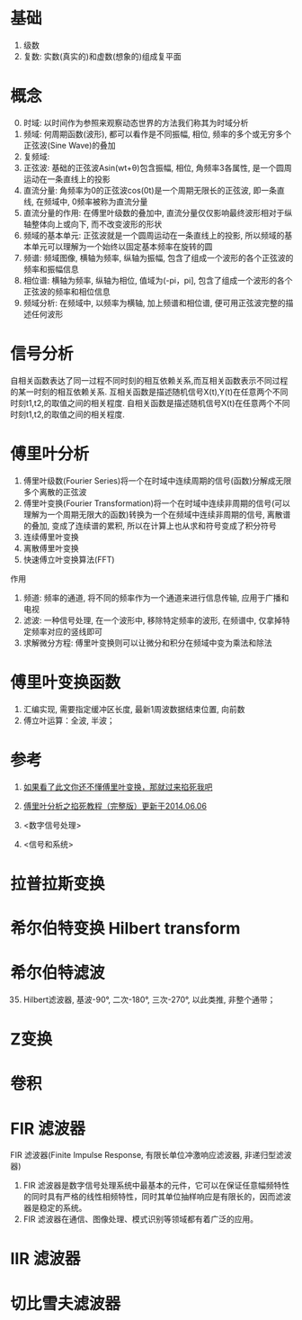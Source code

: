 # 基础

1. 级数
2. 复数: 实数(真实的)和虚数(想象的)组成复平面

# 概念

0. 时域: 以时间作为参照来观察动态世界的方法我们称其为时域分析
1. 频域: 何周期函数(波形), 都可以看作是不同振幅, 相位, 频率的多个或无穷多个正弦波(Sine Wave)的叠加
3. 复频域:
3. 正弦波: 基础的正弦波Asin(wt+θ)包含振幅, 相位, 角频率3各属性, 是一个圆周运动在一条直线上的投影
4. 直流分量: 角频率为0的正弦波cos(0t)是一个周期无限长的正弦波, 即一条直线, 在频域中, 0频率被称为直流分量
5. 直流分量的作用: 在傅里叶级数的叠加中, 直流分量仅仅影响最终波形相对于纵轴整体向上或向下, 而不改变波形的形状
6. 频域的基本单元: 正弦波就是一个圆周运动在一条直线上的投影, 所以频域的基本单元可以理解为一个始终以固定基本频率在旋转的圆
7. 频谱: 频域图像, 横轴为频率, 纵轴为振幅, 包含了组成一个波形的各个正弦波的频率和振幅信息
8. 相位谱: 横轴为频率, 纵轴为相位, 值域为(-pi，pi], 包含了组成一个波形的各个正弦波的频率和相位信息
9. 频域分析: 在频域中, 以频率为横轴, 加上频谱和相位谱, 便可用正弦波完整的描述任何波形

# 信号分析

自相关函数表达了同一过程不同时刻的相互依赖关系,而互相关函数表示不同过程的某一时刻的相互依赖关系.
互相关函数是描述随机信号X(t),Y(t)在任意两个不同时刻t1,t2,的取值之间的相关程度.
自相关函数是描述随机信号X(t)在任意两个不同时刻t1,t2,的取值之间的相关程度.

# 傅里叶分析

1. 傅里叶级数(Fourier Series)将一个在时域中连续周期的信号(函数)分解成无限多个离散的正弦波
2. 傅里叶变换(Fourier Transformation)将一个在时域中连续非周期的信号(可以理解为一个周期无限大的函数)转换为一个在频域中连续非周期的信号, 离散谱的叠加, 变成了连续谱的累积, 所以在计算上也从求和符号变成了积分符号
3. 连续傅里叶变换
4. 离散傅里叶变换
5. 快速傅立叶变换算法(FFT)

作用

1. 频道: 频率的通道, 将不同的频率作为一个通道来进行信息传输, 应用于广播和电视
2. 滤波: 一种信号处理, 在一个波形中, 移除特定频率的波形, 在频谱中, 仅拿掉特定频率对应的竖线即可
3. 求解微分方程: 傅里叶变换则可以让微分和积分在频域中变为乘法和除法

# 傅里叶变换函数

1. 汇编实现, 需要指定缓冲区长度, 最新1周波数据结束位置, 向前数
37.    傅立叶运算：全波, 半波；

# 参考

1. [如果看了此文你还不懂傅里叶变换，那就过来掐死我吧](http://blog.jobbole.com/70549/)
1. [傅里叶分析之掐死教程（完整版）更新于2014.06.06](https://zhuanlan.zhihu.com/p/19763358)

1. <数字信号处理>
2. <信号和系统>

# 拉普拉斯变换

# 希尔伯特变换 Hilbert transform

# 希尔伯特滤波

35.    Hilbert滤波器, 基波-90°, 二次-180°, 三次-270°, 以此类推, 非整个通带；

# Z变换

# 卷积

# FIR 滤波器

FIR 滤波器(Finite Impulse Response, 有限长单位冲激响应滤波器, 非递归型滤波器)

1. FIR 滤波器是数字信号处理系统中最基本的元件，它可以在保证任意幅频特性的同时具有严格的线性相频特性，同时其单位抽样响应是有限长的，因而滤波器是稳定的系统。
2. FIR 滤波器在通信、图像处理、模式识别等领域都有着广泛的应用。

# IIR 滤波器

# 切比雪夫滤波器
